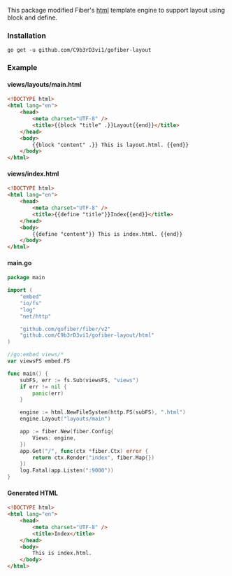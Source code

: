 This package modified Fiber's [html](https://github.com/gofiber/template/tree/master/html) template engine to support layout using block and define.

### Installation

```
go get -u github.com/C9b3rD3vi1/gofiber-layout
```

### Example

#### views/layouts/main.html

```html
<!DOCTYPE html>
<html lang="en">
    <head>
        <meta charset="UTF-8" />
        <title>{{block "title" .}}Layout{{end}}</title>
    </head>
    <body>
        {{block "content" .}} This is layout.html. {{end}}
    </body>
</html>
```

#### views/index.html

```html
<!DOCTYPE html>
<html lang="en">
    <head>
        <meta charset="UTF-8" />
        <title>{{define "title"}}Index{{end}}</title>
    </head>
    <body>
        {{define "content"}} This is index.html. {{end}}
    </body>
</html>
```

#### main.go

```go
package main

import (
	"embed"
	"io/fs"
	"log"
	"net/http"

	"github.com/gofiber/fiber/v2"
	"github.com/C9b3rD3vi1/gofiber-layout/html"
)

//go:embed views/*
var viewsFS embed.FS

func main() {
	subFS, err := fs.Sub(viewsFS, "views")
	if err != nil {
		panic(err)
	}

	engine := html.NewFileSystem(http.FS(subFS), ".html")
	engine.Layout("layouts/main")

	app := fiber.New(fiber.Config{
		Views: engine,
	})
	app.Get("/", func(ctx *fiber.Ctx) error {
		return ctx.Render("index", fiber.Map{})
	})
	log.Fatal(app.Listen(":9000"))
}
```

#### Generated HTML

```html
<!DOCTYPE html>
<html lang="en">
    <head>
        <meta charset="UTF-8" />
        <title>Index</title>
    </head>
    <body>
        This is index.html.
    </body>
</html>
```
